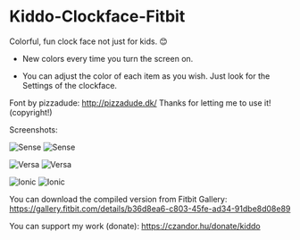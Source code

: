 # Kiddo-Clockface-Fitbit

Colorful, fun clock face not just for kids. 😊

- New colors every time you turn the screen on.

- You can adjust the color of each item as you wish. Just look for the Settings of the clockface.


Font by pizzadude: http://pizzadude.dk/ Thanks for letting me to use it! (copyright!)

Screenshots:

![Sense](https://github.com/czandor/Kiddo-Clockface-Fitbit/blob/main/screenshots/sense/Programmer's-Watch-screenshot%20(1).png?raw=true)
![Sense](https://github.com/czandor/Kiddo-Clockface-Fitbit/blob/main/screenshots/sense/Programmer's-Watch-screenshot%20(2).png?raw=true)

![Versa](https://github.com/czandor/Kiddo-Clockface-Fitbit/blob/main/screenshots/versa/Programmer's-Watch-screenshot%20(1).png?raw=true)
![Versa](https://github.com/czandor/Kiddo-Clockface-Fitbit/blob/main/screenshots/versa/Programmer's-Watch-screenshot%20(2).png?raw=true)

![Ionic](https://github.com/czandor/Kiddo-Clockface-Fitbit/blob/main/screenshots/ionic/Programmer's-Watch-screenshot%20(1).png?raw=true)
![Ionic](https://github.com/czandor/Kiddo-Clockface-Fitbit/blob/main/screenshots/ionic/Programmer's-Watch-screenshot%20(2).png?raw=true)

You can download the compiled version from Fitbit Gallery:
https://gallery.fitbit.com/details/b36d8ea6-c803-45fe-ad34-91dbe8d08e89



You can support my work (donate):
https://czandor.hu/donate/kiddo

